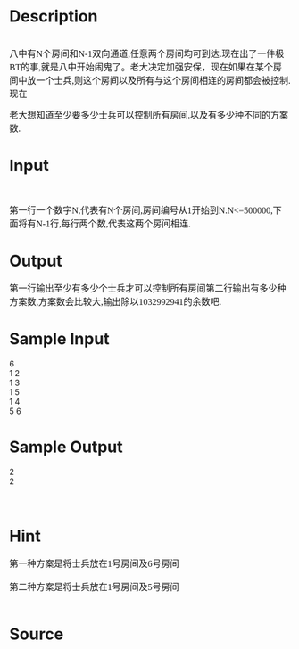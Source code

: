 
# Description

<div class="content"><p><font face="Times New Roman" size="3"><br/>
八中有N个房间和N-1双向通道,任意两个房间均可到达.现在出了一件极BT的事,就是八中开始闹鬼了。老大决定加强安保，现在如果在某个房间中放一个士兵,则这个房间以及所有与这个房间相连的房间都会被控制.现在</font></p>
<p><font face="Times New Roman" size="3">老大想知道至少要多少士兵可以控制所有房间.以及有多少种不同的方案数. <br/>
</font></p>
<p></p></div>

# Input

<div class="content"><p> </p>
<p><font face="Times New Roman" size="3">第一行一个数字N,代表有N个房间,房间编号从1开始到N.N&lt;=500000,下面将有N-1行,每行两个数,代表这两个房间相连. <br/>
</font></p>
<p></p></div>

# Output

<div class="content"><p><font face="Times New Roman" size="3">第一行输出至少有多少个士兵才可以控制所有房间第二行输出有多少种方案数,方案数会比较大,输出除以1032992941的余数吧. <br/>
</font></p></div>

# Sample Input

<div class="content"><span class="sampledata">6<br/>
1 2<br/>
1 3<br/>
1 5<br/>
1 4<br/>
5 6<br/>
</span></div>

# Sample Output

<div class="content"><span class="sampledata">2<br/>
2<br/>
<br/>
<br/>
</span></div>

# Hint

<div class="content"><p></p><p><font face="Times New Roman" size="3">第一种方案是将士兵放在1号房间及6号房间 <br/><br/>
第二种方案是将士兵放在1号房间及5号房间 <br/><br/>
</font></p><p></p></div>

# Source

<div class="content"><p><a href="problemset.php?search="></a></p></div>

